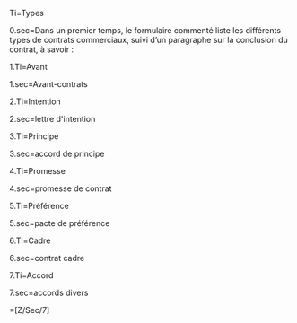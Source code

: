 Ti=Types

0.sec=Dans un premier temps, le formulaire commenté liste les différents types de contrats commerciaux, suivi d’un paragraphe sur la conclusion du contrat, à savoir :

1.Ti=Avant

1.sec=Avant-contrats

2.Ti=Intention

2.sec=lettre d'intention

3.Ti=Principe

3.sec=accord de principe

4.Ti=Promesse

4.sec=promesse de contrat

5.Ti=Préférence

5.sec=pacte de préférence

6.Ti=Cadre

6.sec=contrat cadre

7.Ti=Accord

7.sec=accords divers

=[Z/Sec/7]
